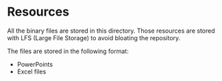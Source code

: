 # Resources

All the binary files are stored in this directory.
Those resources are stored with LFS (Large File Storage) to avoid bloating the repository.

The files are stored in the following format:

- PowerPoints
- Excel files
